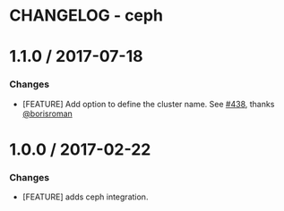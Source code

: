 # CHANGELOG - ceph

1.1.0 / 2017-07-18
==================

### Changes

* [FEATURE] Add option to define the cluster name. See [#438][], thanks [@borisroman][]

1.0.0 / 2017-02-22
==================

### Changes

* [FEATURE] adds ceph integration.

[#438]: https://github.com/DataDog/integrations-core/issues/438
[@borisroman]: https://github.com/borisroman

[#438]: https://github.com/DataDog/integrations-core/issues/438
[@borisroman]: https://github.com/borisroman

[#438]: https://github.com/DataDog/integrations-core/issues/438
[@borisroman]: https://github.com/borisroman
